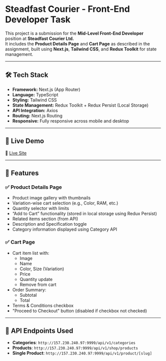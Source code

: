 # Steadfast Courier - Front-End Developer Task

This project is a submission for the **Mid-Level Front-End Developer** position at **Steadfast Courier Ltd.**  
It includes the **Product Details Page** and **Cart Page** as described in the assignment, built using **Next.js**, **Tailwind CSS**, and **Redux Toolkit** for state management.

---

## 🛠 Tech Stack

- **Framework:** Next.js (App Router)
- **Language:** TypeScript
- **Styling:** Tailwind CSS
- **State Management:** Redux Toolkit + Redux Persist (Local Storage)
- **API Integration:** Axios
- **Routing:** Next.js Routing
- **Responsive:** Fully responsive across mobile and desktop

---

## 🔗 Live Demo

🔴 [Live Site](https://stead-fast-gold.vercel.app/)

---

## 🚀 Features

### ✅ Product Details Page
- Product image gallery with thumbnails
- Variation-wise cart selection (e.g., Color, RAM, etc.)
- Quantity selector with limits
- “Add to Cart” functionality (stored in local storage using Redux Persist)
- Related items section (from API)
- Description and Specification toggle
- Category information displayed using Category API

### ✅ Cart Page
- Cart item list with:
  - Image
  - Name
  - Color, Size (Variation)
  - Price
  - Quantity update
  - Remove from cart
- Order Summary:
  - Subtotal
  - Total
- Terms & Conditions checkbox
- "Proceed to Checkout" button (disabled if checkbox not checked)

---

## 🔌 API Endpoints Used

- **Categories**: `http://157.230.240.97:9999/api/v1/categories`
- **Products**: `http://157.230.240.97:9999/api/v1/shop/products`
- **Single Product**: `http://157.230.240.97:9999/api/v1/product/[slug]`




